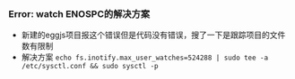 ### Error: watch ENOSPC的解决方案
+ 新建的eggjs项目报这个错误但是代码没有错误，搜了一下是跟踪项目的文件数有限制
+ 解决方案 `echo fs.inotify.max_user_watches=524288 | sudo tee -a /etc/sysctl.conf && sudo sysctl -p`
